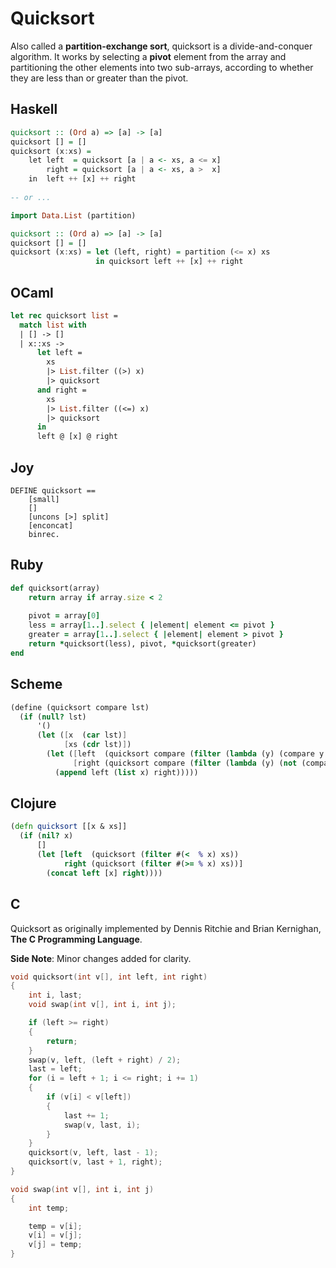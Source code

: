 # Quicksort

Also called a **partition-exchange sort**, quicksort is a divide-and-conquer algorithm. 
It works by selecting a **pivot** element from the array and partitioning the other elements 
into two sub-arrays, according to whether they are less than or greater than the pivot.

## Haskell

```haskell
quicksort :: (Ord a) => [a] -> [a]    
quicksort [] = []    
quicksort (x:xs) =     
    let left  = quicksort [a | a <- xs, a <= x]  
        right = quicksort [a | a <- xs, a >  x]   
    in  left ++ [x] ++ right 
    
-- or ...

import Data.List (partition)

quicksort :: (Ord a) => [a] -> [a]    
quicksort [] = []
quicksort (x:xs) = let (left, right) = partition (<= x) xs
                   in quicksort left ++ [x] ++ right
```

## OCaml

```ocaml
let rec quicksort list =
  match list with
  | [] -> []
  | x::xs -> 
      let left = 
        xs 
        |> List.filter ((>) x) 
        |> quicksort
      and right = 
        xs 
        |> List.filter ((<=) x) 
        |> quicksort
      in 
      left @ [x] @ right
```

## Joy

```joy
DEFINE quicksort ==
    [small]
    []
    [uncons [>] split]
    [enconcat]
    binrec.
```

## Ruby

```ruby
def quicksort(array)
    return array if array.size < 2
  
    pivot = array[0]
    less = array[1..].select { |element| element <= pivot }
    greater = array[1..].select { |element| element > pivot }
    return *quicksort(less), pivot, *quicksort(greater)
end
```

## Scheme

```scheme
(define (quicksort compare lst)
  (if (null? lst)
      '()
      (let ([x  (car lst)]
            [xs (cdr lst)])
        (let ([left  (quicksort compare (filter (lambda (y) (compare y x)) xs))]
              [right (quicksort compare (filter (lambda (y) (not (compare y x))) xs))])
          (append left (list x) right)))))
```

## Clojure

```clojure
(defn quicksort [[x & xs]]
  (if (nil? x)
      []
      (let [left  (quicksort (filter #(<  % x) xs))
            right (quicksort (filter #(>= % x) xs))]
        (concat left [x] right))))
```

## C

Quicksort as originally implemented by Dennis Ritchie and Brian Kernighan, **The C Programming Language**.

**Side Note**: Minor changes added for clarity.

```c
void quicksort(int v[], int left, int right)
{
    int i, last;
    void swap(int v[], int i, int j);

    if (left >= right)
    {
        return;
    }
    swap(v, left, (left + right) / 2);
    last = left;
    for (i = left + 1; i <= right; i += 1)
    {
        if (v[i] < v[left])
        {
            last += 1;
            swap(v, last, i);
        }
    }
    quicksort(v, left, last - 1);
    quicksort(v, last + 1, right);
}

void swap(int v[], int i, int j)
{
    int temp;

    temp = v[i];
    v[i] = v[j];
    v[j] = temp;
}
```
